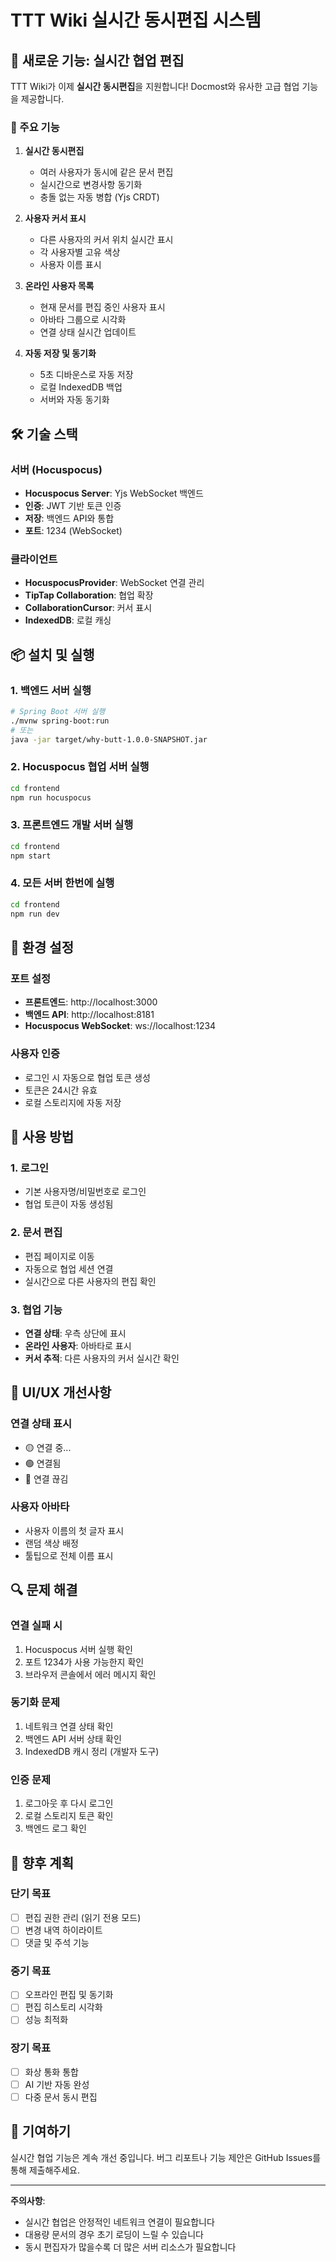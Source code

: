 # TTT Wiki 실시간 동시편집 시스템

## 🚀 새로운 기능: 실시간 협업 편집

TTT Wiki가 이제 **실시간 동시편집**을 지원합니다! Docmost와 유사한 고급 협업 기능을 제공합니다.

### 🎯 주요 기능

1. **실시간 동시편집**
   - 여러 사용자가 동시에 같은 문서 편집
   - 실시간으로 변경사항 동기화
   - 충돌 없는 자동 병합 (Yjs CRDT)

2. **사용자 커서 표시**
   - 다른 사용자의 커서 위치 실시간 표시
   - 각 사용자별 고유 색상
   - 사용자 이름 표시

3. **온라인 사용자 목록**
   - 현재 문서를 편집 중인 사용자 표시
   - 아바타 그룹으로 시각화
   - 연결 상태 실시간 업데이트

4. **자동 저장 및 동기화**
   - 5초 디바운스로 자동 저장
   - 로컬 IndexedDB 백업
   - 서버와 자동 동기화

## 🛠 기술 스택

### 서버 (Hocuspocus)
- **Hocuspocus Server**: Yjs WebSocket 백엔드
- **인증**: JWT 기반 토큰 인증
- **저장**: 백엔드 API와 통합
- **포트**: 1234 (WebSocket)

### 클라이언트
- **HocuspocusProvider**: WebSocket 연결 관리
- **TipTap Collaboration**: 협업 확장
- **CollaborationCursor**: 커서 표시
- **IndexedDB**: 로컬 캐싱

## 📦 설치 및 실행

### 1. 백엔드 서버 실행
```bash
# Spring Boot 서버 실행
./mvnw spring-boot:run
# 또는
java -jar target/why-butt-1.0.0-SNAPSHOT.jar
```

### 2. Hocuspocus 협업 서버 실행
```bash
cd frontend
npm run hocuspocus
```

### 3. 프론트엔드 개발 서버 실행
```bash
cd frontend
npm start
```

### 4. 모든 서버 한번에 실행
```bash
cd frontend
npm run dev
```

## 🔧 환경 설정

### 포트 설정
- **프론트엔드**: http://localhost:3000
- **백엔드 API**: http://localhost:8181
- **Hocuspocus WebSocket**: ws://localhost:1234

### 사용자 인증
- 로그인 시 자동으로 협업 토큰 생성
- 토큰은 24시간 유효
- 로컬 스토리지에 자동 저장

## 📝 사용 방법

### 1. 로그인
- 기본 사용자명/비밀번호로 로그인
- 협업 토큰이 자동 생성됨

### 2. 문서 편집
- 편집 페이지로 이동
- 자동으로 협업 세션 연결
- 실시간으로 다른 사용자의 편집 확인

### 3. 협업 기능
- **연결 상태**: 우측 상단에 표시
- **온라인 사용자**: 아바타로 표시
- **커서 추적**: 다른 사용자의 커서 실시간 확인

## 🎨 UI/UX 개선사항

### 연결 상태 표시
- 🟡 연결 중...
- 🟢 연결됨
- 🔴 연결 끊김

### 사용자 아바타
- 사용자 이름의 첫 글자 표시
- 랜덤 색상 배정
- 툴팁으로 전체 이름 표시

## 🔍 문제 해결

### 연결 실패 시
1. Hocuspocus 서버 실행 확인
2. 포트 1234가 사용 가능한지 확인
3. 브라우저 콘솔에서 에러 메시지 확인

### 동기화 문제
1. 네트워크 연결 상태 확인
2. 백엔드 API 서버 상태 확인
3. IndexedDB 캐시 정리 (개발자 도구)

### 인증 문제
1. 로그아웃 후 다시 로그인
2. 로컬 스토리지 토큰 확인
3. 백엔드 로그 확인

## 🚀 향후 계획

### 단기 목표
- [ ] 편집 권한 관리 (읽기 전용 모드)
- [ ] 변경 내역 하이라이트
- [ ] 댓글 및 주석 기능

### 중기 목표
- [ ] 오프라인 편집 및 동기화
- [ ] 편집 히스토리 시각화
- [ ] 성능 최적화

### 장기 목표
- [ ] 화상 통화 통합
- [ ] AI 기반 자동 완성
- [ ] 다중 문서 동시 편집

## 🤝 기여하기

실시간 협업 기능은 계속 개선 중입니다. 버그 리포트나 기능 제안은 GitHub Issues를 통해 제출해주세요.

---

**주의사항**: 
- 실시간 협업은 안정적인 네트워크 연결이 필요합니다
- 대용량 문서의 경우 초기 로딩이 느릴 수 있습니다
- 동시 편집자가 많을수록 더 많은 서버 리소스가 필요합니다